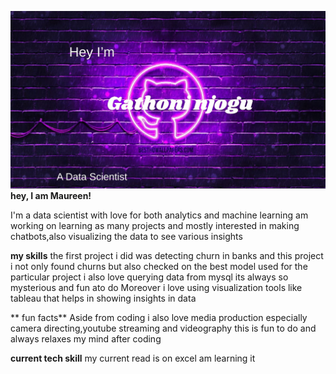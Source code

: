![MAUREEN GITHUB BANNER](git.jpg)
**hey, I am Maureen!**

I'm a data scientist with love for both analytics and machine learning am working on learning as many projects and mostly interested in making chatbots,also visualizing the data to see various insights

**my skills**
the first project i did was detecting churn in banks and this project i not only found churns but also checked on the best model used for the particular project
 i also love querying data from mysql its always so mysterious and fun ato do
 Moreover i love using visualization tools like tableau that helps in showing insights in data
 
 ** fun facts**
 Aside from coding i also love media production especially camera directing,youtube streaming and videography this is fun to do and always relaxes my mind after coding
 
 **current tech skill**
 my current read is on excel am learning it 
